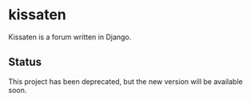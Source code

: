 # kissaten
Kissaten is a forum written in Django. 

## Status
This project has been deprecated, but the new version will be available soon.
